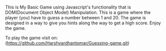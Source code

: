 This is My Basic Game using Javascript's functionality that is DOM(Document Object Model) Manipulation.
This is a game where the player (you) have to guess a number between 1 and 20. The game is designed in a way to give you hints along the way to get a high score.
Enjoy the game.

To play the game visit on: (https://github.com/Harshvardhantomar/Guessing-game.git)
